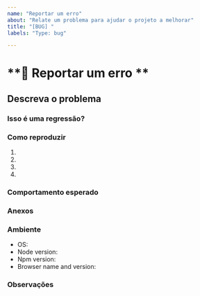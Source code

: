 ```yaml
---
name: "Reportar um erro"
about: "Relate um problema para ajudar o projeto a melhorar"
title: "[BUG] "
labels: "Type: bug"

---
```


# **🐞 Reportar um erro **

## **Descreva o problema**
<!-- Descreva de forma clara e objetiva o problema que está acontecendo -->

### **Isso é uma regressão?**
<!-- Esse comportamento funcionava em uma versão antiga? -->

### **Como reproduzir**
<!-- Adicione as etapas abaixo (adicione ou remova as etapas que precisar)-->

1.
2.
3.
4.

### **Comportamento esperado**
<!-- Descreva de forma resumida e objetiva o comportamento esperado -->

### **Anexos**
<!-- Se aplicável, adicione prints ou vídeos para exemplificar o erro -->

### **Ambiente**
<!-- Adicione as informações do ambiente em que este erro acontece -->

* OS: <!--[e.g. Ubuntu 5.4.0-26-generic x86_64 / Windows 1904 ...]-->
* Node version:
* Npm version:
* Browser name and version:

### **Observações**
<!-- Adicione qualquer observação sobre este problema aqui -->
